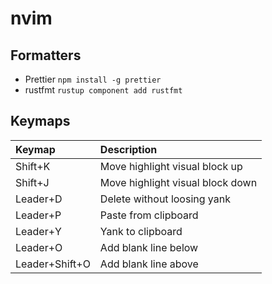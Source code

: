 # nvim

## Formatters

- Prettier `npm install -g prettier`
- rustfmt `rustup component add rustfmt`

## Keymaps

| Keymap         | Description                      |
| :------------- | :------------------------------- |
| Shift+K        | Move highlight visual block up   |
| Shift+J        | Move highlight visual block down |
| Leader+D       | Delete without loosing yank      |
| Leader+P       | Paste from clipboard             |
| Leader+Y       | Yank to clipboard                |
| Leader+O       | Add blank line below             |
| Leader+Shift+O | Add blank line above             |
